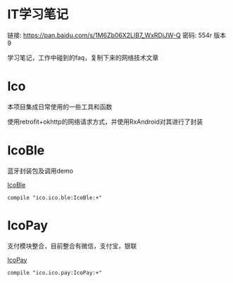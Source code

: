 # IT学习笔记   

链接: https://pan.baidu.com/s/1M6Zb06X2LlB7_WxRDjJW-Q 密码: 554r        版本9

学习笔记，工作中碰到的faq，复制下来的网络技术文章

# Ico
本项目集成日常使用的一些工具和函数

使用retrofit+okhttp的网络请求方式，并使用RxAndroid对其进行了封装

# IcoBle
蓝牙封装包及调用demo

[IcoBle](https://github.com/ico10297024/IcoBle)

```
compile "ico.ico.ble:IcoBle:+"
```

# IcoPay
支付模块整合，目前整合有微信，支付宝，银联

[IcoPay](https://github.com/ico10297024/IcoPay)

```
compile "ico.ico.pay:IcoPay:+"
```
